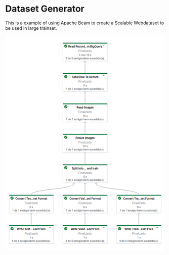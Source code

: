 # Dataset Generator 

This is a example of using Apache Beam to create a Scalable Webdataset to be used in large trainset.

!["Pipeline"](assets/pipeline.png)